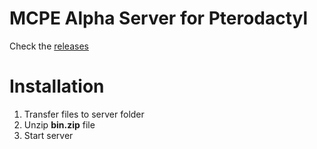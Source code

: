 # MCPE Alpha Server for Pterodactyl

Check the [releases](https://github.com/eqozqq/MCPE-Alpha-Server-for-Pterodactyl/releases)

# Installation
1. Transfer files to server folder
2. Unzip **bin.zip** file
3. Start server
